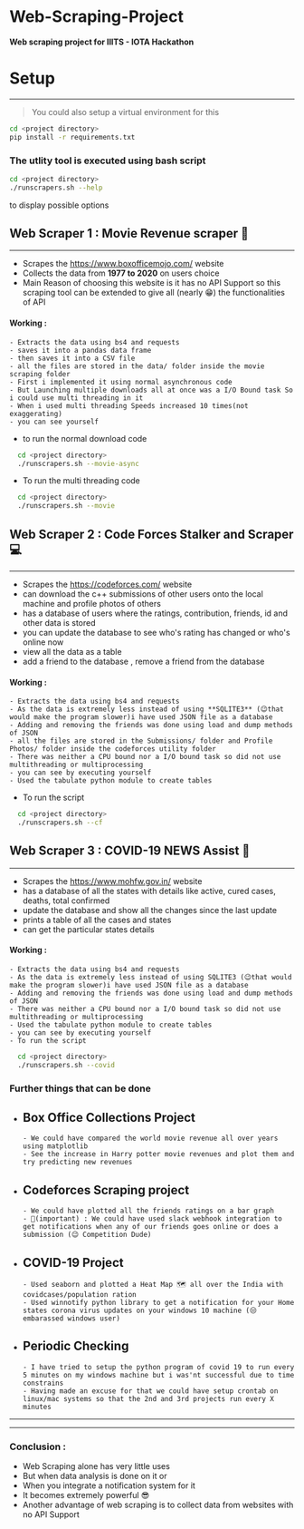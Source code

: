 # Web-Scraping-Project
**Web scraping project for IIITS - IOTA Hackathon**

# Setup
----
> You could also setup a virtual environment for this
```bash
cd <project directory>
pip install -r requirements.txt
```

### The utlity tool is executed using bash script
```bash
cd <project directory>
./runscrapers.sh --help
```
to display possible options

## **Web Scraper 1 : Movie Revenue scraper 🎥**
----
- Scrapes the https://www.boxofficemojo.com/ website
- Collects the data from **1977 to 2020** on users choice
- Main Reason of choosing this website is it has no API Support so this scraping tool can be extended to give all (nearly 😁) the functionalities of API

#### Working :
    - Extracts the data using bs4 and requests
    - saves it into a pandas data frame
    - then saves it into a CSV file
    - all the files are stored in the data/ folder inside the movie scraping folder 
    - First i implemented it using normal asynchronous code
    - But Launching multiple downloads all at once was a I/O Bound task So i could use multi threading in it
    - When i used multi threading Speeds increased 10 times(not exaggerating)
    - you can see yourself
  - to run the normal download code
  ```bash
    cd <project directory>
    ./runscrapers.sh --movie-async
  ```
  - To run the multi threading code
  ```bash
    cd <project directory>
    ./runscrapers.sh --movie
  ```


## **Web Scraper 2 : Code Forces Stalker and Scraper 💻**
----
- Scrapes the https://codeforces.com/ website
- can download the c++ submissions of other users onto the local machine and profile photos of others
- has a database of users where the ratings, contribution, friends, id and other data is stored
- you can update the database to see who's rating has changed or who's online now
- view all the data as a table
- add a friend to the database , remove a friend from the database

#### Working :
    - Extracts the data using bs4 and requests
    - As the data is extremely less instead of using **SQLITE3** (😉that would make the program slower)i have used JSON file as a database
    - Adding and removing the friends was done using load and dump methods of JSON
    - all the files are stored in the Submissions/ folder and Profile Photos/ folder inside the codeforces utility folder
    - There was neither a CPU bound nor a I/O bound task so did not use multithreading or multiprocessing
    - you can see by executing yourself
    - Used the tabulate python module to create tables
  - To run the script
  ```bash
    cd <project directory>
    ./runscrapers.sh --cf
  ```

## **Web Scraper 3 : COVID-19 NEWS Assist 🦠**
----
- Scrapes the https://www.mohfw.gov.in/ website
- has a database of all the states with details like active, cured cases, deaths, total confirmed
- update the database and show all the changes since the last update
- prints a table of all the cases and states
- can get the particular states details

#### Working :
    - Extracts the data using bs4 and requests
    - As the data is extremely less instead of using SQLITE3 (😉that would make the program slower)i have used JSON file as a database
    - Adding and removing the friends was done using load and dump methods of JSON
    - There was neither a CPU bound nor a I/O bound task so did not use multithreading or multiprocessing
    - Used the tabulate python module to create tables
    - you can see by executing yourself
    - To run the script
  ```bash
    cd <project directory>
    ./runscrapers.sh --covid
  ```

### Further things that can be done
- ## Box Office Collections Project
  
      - We could have compared the world movie revenue all over years using matplotlib
      - See the increase in Harry potter movie revenues and plot them and try predicting new revenues

- ## Codeforces Scraping project
      - We could have plotted all the friends ratings on a bar graph 
      - 🎊(important) : We could have used slack webhook integration to get notifications when any of our friends goes online or does a submission (😉 Competition Dude)
- ## COVID-19 Project
      - Used seaborn and plotted a Heat Map 🗺 all over the India with covidcases/population ration
      - Used winnotify python library to get a notification for your Home states corona virus updates on your windows 10 machine (😒 embarassed windows user)

- ## Periodic Checking
      - I have tried to setup the python program of covid 19 to run every 5 minutes on my windows machine but i was'nt successful due to time constrains
      - Having made an excuse for that we could have setup crontab on linux/mac systems so that the 2nd and 3rd projects run every X minutes

---
---
### Conclusion :
- Web Scraping alone has very little uses
- But when data analysis is done on it or
- When you integrate a notification system for it
- It becomes extremely powerful 😎
- Another advantage of web scraping is to collect data from websites with no API Support
